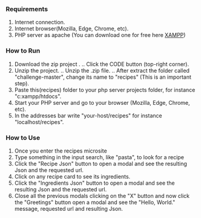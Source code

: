 ### Requirements
1. Internet connection.
2. Internet browser(Mozilla, Edge, Chrome, etc).
3. PHP server as apache (You can download one for free here [XAMPP](https://www.apachefriends.org/index.html))

### How to Run

1. Download the zip project .
.. Click the CODE button (top-right corner).
2. Unzip the project.
.. Unzip the .zip file.
.. After extract the folder called "challenge-master", change its name to "recipes" (This is an important step).
3. Paste this(recipes) folder to your php server projects folder, for instance "c:xampp/htdocs".
4. Start your PHP server and go to your browser (Mozilla, Edge, Chrome, etc).
5. In the addresses bar write "your-host/recipes" for instance "localhost/recipes".

### How to Use
1. Once you enter the recipes microsite
2. Type something in the input search, like "pasta", to look for a recipe
3. Click the "Recipe Json" button to open a modal and see the resulting Json and the requested url.
4. Click on any recipe card to see its ingredients.
5. Click the "Ingredients Json" button to open a modal and see the resulting Json and the requested url.
6. Close all the previous modals clicking on the "X" button and now click the "Greetings" button open a modal and see the "Hello, World." message, requested url and resulting Json.
